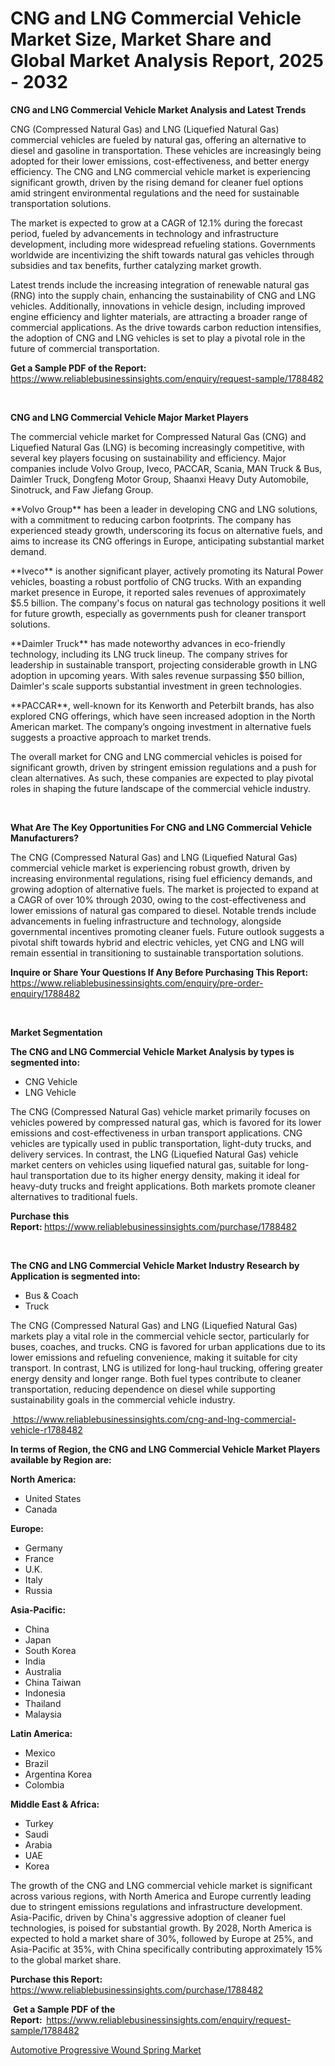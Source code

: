 <p><h1>CNG and LNG Commercial Vehicle Market Size, Market Share and Global Market Analysis Report, 2025 - 2032</h1></p><p><strong>CNG and LNG Commercial Vehicle Market Analysis and Latest Trends</strong></p>
<p><p>CNG (Compressed Natural Gas) and LNG (Liquefied Natural Gas) commercial vehicles are fueled by natural gas, offering an alternative to diesel and gasoline in transportation. These vehicles are increasingly being adopted for their lower emissions, cost-effectiveness, and better energy efficiency. The CNG and LNG commercial vehicle market is experiencing significant growth, driven by the rising demand for cleaner fuel options amid stringent environmental regulations and the need for sustainable transportation solutions.</p><p>The market is expected to grow at a CAGR of 12.1% during the forecast period, fueled by advancements in technology and infrastructure development, including more widespread refueling stations. Governments worldwide are incentivizing the shift towards natural gas vehicles through subsidies and tax benefits, further catalyzing market growth.</p><p>Latest trends include the increasing integration of renewable natural gas (RNG) into the supply chain, enhancing the sustainability of CNG and LNG vehicles. Additionally, innovations in vehicle design, including improved engine efficiency and lighter materials, are attracting a broader range of commercial applications. As the drive towards carbon reduction intensifies, the adoption of CNG and LNG vehicles is set to play a pivotal role in the future of commercial transportation.</p></p>
<p><strong>Get a Sample PDF of the Report:&nbsp;</strong> <a href="https://www.reliablebusinessinsights.com/enquiry/request-sample/1788482?utm_campaign=3384&utm_medium=2&utm_source=Github&utm_content=ia&utm_term=31032025&utm_id=cng-and-lng-commercial-vehicle">https://www.reliablebusinessinsights.com/enquiry/request-sample/1788482</a></p>
<p>&nbsp;</p>
<p><strong>CNG and LNG Commercial Vehicle Major Market Players</strong></p>
<p><p>The commercial vehicle market for Compressed Natural Gas (CNG) and Liquefied Natural Gas (LNG) is becoming increasingly competitive, with several key players focusing on sustainability and efficiency. Major companies include Volvo Group, Iveco, PACCAR, Scania, MAN Truck & Bus, Daimler Truck, Dongfeng Motor Group, Shaanxi Heavy Duty Automobile, Sinotruck, and Faw Jiefang Group.</p><p>**Volvo Group** has been a leader in developing CNG and LNG solutions, with a commitment to reducing carbon footprints. The company has experienced steady growth, underscoring its focus on alternative fuels, and aims to increase its CNG offerings in Europe, anticipating substantial market demand.</p><p>**Iveco** is another significant player, actively promoting its Natural Power vehicles, boasting a robust portfolio of CNG trucks. With an expanding market presence in Europe, it reported sales revenues of approximately $5.5 billion. The company's focus on natural gas technology positions it well for future growth, especially as governments push for cleaner transport solutions.</p><p>**Daimler Truck** has made noteworthy advances in eco-friendly technology, including its LNG truck lineup. The company strives for leadership in sustainable transport, projecting considerable growth in LNG adoption in upcoming years. With sales revenue surpassing $50 billion, Daimler's scale supports substantial investment in green technologies.</p><p>**PACCAR**, well-known for its Kenworth and Peterbilt brands, has also explored CNG offerings, which have seen increased adoption in the North American market. The company’s ongoing investment in alternative fuels suggests a proactive approach to market trends.</p><p>The overall market for CNG and LNG commercial vehicles is poised for significant growth, driven by stringent emission regulations and a push for clean alternatives. As such, these companies are expected to play pivotal roles in shaping the future landscape of the commercial vehicle industry.</p></p>
<p>&nbsp;</p>
<p><strong>What Are The Key Opportunities For CNG and LNG Commercial Vehicle Manufacturers?</strong></p>
<p><p>The CNG (Compressed Natural Gas) and LNG (Liquefied Natural Gas) commercial vehicle market is experiencing robust growth, driven by increasing environmental regulations, rising fuel efficiency demands, and growing adoption of alternative fuels. The market is projected to expand at a CAGR of over 10% through 2030, owing to the cost-effectiveness and lower emissions of natural gas compared to diesel. Notable trends include advancements in fueling infrastructure and technology, alongside governmental incentives promoting cleaner fuels. Future outlook suggests a pivotal shift towards hybrid and electric vehicles, yet CNG and LNG will remain essential in transitioning to sustainable transportation solutions.</p></p>
<p><strong>Inquire or Share Your Questions If Any Before Purchasing This Report:</strong> <a href="https://www.reliablebusinessinsights.com/enquiry/pre-order-enquiry/1788482?utm_campaign=3384&utm_medium=2&utm_source=Github&utm_content=ia&utm_term=31032025&utm_id=cng-and-lng-commercial-vehicle">https://www.reliablebusinessinsights.com/enquiry/pre-order-enquiry/1788482</a></p>
<p>&nbsp;</p>
<p><strong>Market Segmentation</strong></p>
<p><strong>The CNG and LNG Commercial Vehicle Market Analysis by types is segmented into:</strong></p>
<p><ul><li>CNG Vehicle</li><li>LNG Vehicle</li></ul></p>
<p><p>The CNG (Compressed Natural Gas) vehicle market primarily focuses on vehicles powered by compressed natural gas, which is favored for its lower emissions and cost-effectiveness in urban transport applications. CNG vehicles are typically used in public transportation, light-duty trucks, and delivery services. In contrast, the LNG (Liquefied Natural Gas) vehicle market centers on vehicles using liquefied natural gas, suitable for long-haul transportation due to its higher energy density, making it ideal for heavy-duty trucks and freight applications. Both markets promote cleaner alternatives to traditional fuels.</p></p>
<p><strong>Purchase this Report:&nbsp;</strong><a href="https://www.reliablebusinessinsights.com/purchase/1788482?utm_campaign=3384&utm_medium=2&utm_source=Github&utm_content=ia&utm_term=31032025&utm_id=cng-and-lng-commercial-vehicle">https://www.reliablebusinessinsights.com/purchase/1788482</a></p>
<p>&nbsp;</p>
<p><strong>The CNG and LNG Commercial Vehicle Market Industry Research by Application is segmented into:</strong></p>
<p><ul><li>Bus & Coach</li><li>Truck</li></ul></p>
<p><p>The CNG (Compressed Natural Gas) and LNG (Liquefied Natural Gas) markets play a vital role in the commercial vehicle sector, particularly for buses, coaches, and trucks. CNG is favored for urban applications due to its lower emissions and refueling convenience, making it suitable for city transport. In contrast, LNG is utilized for long-haul trucking, offering greater energy density and longer range. Both fuel types contribute to cleaner transportation, reducing dependence on diesel while supporting sustainability goals in the commercial vehicle industry.</p></p>
<p><a href="https://www.reliablebusinessinsights.com/cng-and-lng-commercial-vehicle-r1788482?utm_campaign=3384&utm_medium=2&utm_source=Github&utm_content=ia&utm_term=31032025&utm_id=cng-and-lng-commercial-vehicle">&nbsp;https://www.reliablebusinessinsights.com/cng-and-lng-commercial-vehicle-r1788482</a></p>
<p><strong>In terms of Region, the CNG and LNG Commercial Vehicle Market Players available by Region are:</strong></p>
<p>
    <p> <strong> North America: </strong>
        <ul>
            <li>United States</li>
            <li>Canada</li>
        </ul>
        </p> 
    <p> <strong> Europe: </strong>
        <ul>
            <li>Germany</li>
            <li>France</li>
            <li>U.K.</li>
            <li>Italy</li>
            <li>Russia</li>
        </ul>
        </p> 
    <p> <strong> Asia-Pacific: </strong>
        <ul>
            <li>China</li>
            <li>Japan</li>
            <li>South Korea</li>
            <li>India</li>
            <li>Australia</li>
            <li>China Taiwan</li>
            <li>Indonesia</li>
            <li>Thailand</li>
            <li>Malaysia</li>
        </ul>
        </p> 
    <p> <strong> Latin America: </strong>
        <ul>
            <li>Mexico</li>
            <li>Brazil</li>
            <li>Argentina Korea</li>
            <li>Colombia</li>
        </ul>
        </p> 
    <p> <strong> Middle East & Africa: </strong>
        <ul>
            <li>Turkey</li>
            <li>Saudi</li>
            <li>Arabia</li>
            <li>UAE</li>
            <li>Korea</li>
        </ul>
    </p>
    </p>
<p><p>The growth of the CNG and LNG commercial vehicle market is significant across various regions, with North America and Europe currently leading due to stringent emissions regulations and infrastructure development. Asia-Pacific, driven by China's aggressive adoption of cleaner fuel technologies, is poised for substantial growth. By 2028, North America is expected to hold a market share of 30%, followed by Europe at 25%, and Asia-Pacific at 35%, with China specifically contributing approximately 15% to the global market share.</p></p>
<p><strong>Purchase this Report: </strong><a href="https://www.reliablebusinessinsights.com/purchase/1788482?utm_campaign=3384&utm_medium=2&utm_source=Github&utm_content=ia&utm_term=31032025&utm_id=cng-and-lng-commercial-vehicle">https://www.reliablebusinessinsights.com/purchase/1788482</a></p>
<p>&nbsp;<strong>Get a Sample PDF of the Report:&nbsp;&nbsp;</strong><a href="https://www.reliablebusinessinsights.com/enquiry/request-sample/1788482?utm_campaign=3384&utm_medium=2&utm_source=Github&utm_content=ia&utm_term=31032025&utm_id=cng-and-lng-commercial-vehicle">https://www.reliablebusinessinsights.com/enquiry/request-sample/1788482</a></p>
<p><strong></strong></p>
<p><p><a href="https://github.com/joshuagarcia509/Market-Research-Report-List-1/blob/main/automotive-progressive-wound-spring-market.md?utm_campaign=3384&utm_medium=2&utm_source=Github&utm_content=ia&utm_term=31032025&utm_id=cng-and-lng-commercial-vehicle">Automotive Progressive Wound Spring Market</a></p></p>